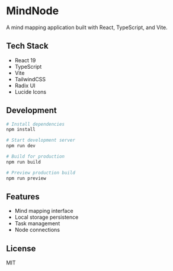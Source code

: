 # MindNode

A mind mapping application built with React, TypeScript, and Vite.

## Tech Stack

- React 19
- TypeScript
- Vite
- TailwindCSS
- Radix UI
- Lucide Icons

## Development

```bash
# Install dependencies
npm install

# Start development server
npm run dev

# Build for production
npm run build

# Preview production build
npm run preview
```

## Features

- Mind mapping interface
- Local storage persistence
- Task management
- Node connections

## License

MIT


